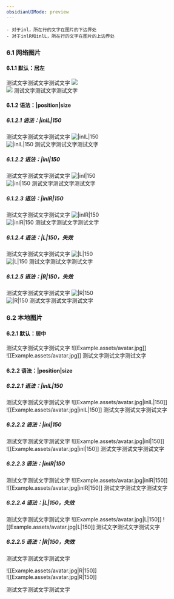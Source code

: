 ```yaml
---
obsidianUIMode: preview
---
```


```ad-red
- 对于inl，所在行的文字在图片的下边界处
- 对于inlR和inlL，所在行的文字在图片的上边界处
```

### 6.1 网络图片

#### 6.1.1 默认：居左

测试文字测试文字测试文字
![](https://cdn.jsdelivr.net/gh/halavah/PicGo@master/avatar/02.jpg)
<br>
![](https://cdn.jsdelivr.net/gh/halavah/PicGo@master/avatar/02.jpg)
测试文字测试文字测试文字

#### 6.1.2 语法：|position|size

##### 6.1.2.1 语法：|inlL|150

测试文字测试文字测试文字
![|inlL|150](https://cdn.jsdelivr.net/gh/halavah/PicGo@master/avatar/02.jpg)
<br>
![|inlL|150](https://cdn.jsdelivr.net/gh/halavah/PicGo@master/avatar/02.jpg) 
测试文字测试文字测试文字

##### 6.1.2.2 语法：|inl|150

测试文字测试文字测试文字
![|inl|150](https://cdn.jsdelivr.net/gh/halavah/PicGo@master/avatar/02.jpg)
<br>
![|inl|150](https://cdn.jsdelivr.net/gh/halavah/PicGo@master/avatar/02.jpg) 
测试文字测试文字测试文字

##### 6.1.2.3 语法：|inlR|150

测试文字测试文字测试文字
![|inlR|150](https://cdn.jsdelivr.net/gh/halavah/PicGo@master/avatar/02.jpg)
<br>
![|inlR|150](https://cdn.jsdelivr.net/gh/halavah/PicGo@master/avatar/02.jpg)
测试文字测试文字测试文字

##### 6.1.2.4 语法：|L|150，失效

测试文字测试文字测试文字
![|L|150](https://cdn.jsdelivr.net/gh/halavah/PicGo@master/avatar/02.jpg)
<br>
![|L|150](https://cdn.jsdelivr.net/gh/halavah/PicGo@master/avatar/02.jpg)
测试文字测试文字测试文字

##### 6.1.2.5 语法：|R|150，失效

测试文字测试文字测试文字
![|R|150](https://cdn.jsdelivr.net/gh/halavah/PicGo@master/avatar/02.jpg)
<br>
![|R|150](https://cdn.jsdelivr.net/gh/halavah/PicGo@master/avatar/02.jpg)
测试文字测试文字测试文字

### 6.2 本地图片

#### 6.2.1 默认：居中

测试文字测试文字测试文字
![[Example.assets/avatar.jpg]]
<br>
![[Example.assets/avatar.jpg]]
测试文字测试文字测试文字

#### 6.2.2 语法：|position|size

##### 6.2.2.1 语法：|inlL|150

测试文字测试文字测试文字
![[Example.assets/avatar.jpg|inlL|150]]
<br>
![[Example.assets/avatar.jpg|inlL|150]]
测试文字测试文字测试文字

##### 6.2.2.2 语法：|inl|150

测试文字测试文字测试文字
![[Example.assets/avatar.jpg|inl|150]]
<br>
![[Example.assets/avatar.jpg|inl|150]]
测试文字测试文字测试文字

##### 6.2.2.3 语法：|inlR|150

测试文字测试文字测试文字
![[Example.assets/avatar.jpg|inlR|150]]
<br>
![[Example.assets/avatar.jpg|inlR|150]]
测试文字测试文字测试文字

##### 6.2.2.4 语法：|L|150，失效

测试文字测试文字测试文字
![[Example.assets/avatar.jpg|L|150]]
![[Example.assets/avatar.jpg|L|150]]
测试文字测试文字测试文字

##### 6.2.2.5 语法：|R|150，失效

测试文字测试文字测试文字

![[Example.assets/avatar.jpg|R|150]]
<br>
![[Example.assets/avatar.jpg|R|150]]

测试文字测试文字测试文字


